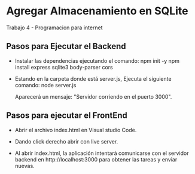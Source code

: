 # Agregar Almacenamiento en SQLite
 Trabajo 4 - Programacion para internet
 
<h2>Pasos para Ejecutar el Backend</h2>

* Instalar las dependencias ejecutando el comando:
  npm init -y 
  npm install express sqlite3 body-parser cors
  
* Estando en la carpeta donde está server.js, Ejecuta el siguiente comando:
  node server.js
  
  Aparecerá un mensaje: "Servidor corriendo en el puerto 3000".

 <h2>Pasos para ejecutar el FrontEnd</h2>
 
 * Abrir el archivo index.html en Visual studio Code.
   
 * Dando click derecho abrir con live server.
   
 * Al abrir index.html, la aplicación intentará comunicarse con el servidor backend en http://localhost:3000 para obtener las tareas y enviar nuevas.
